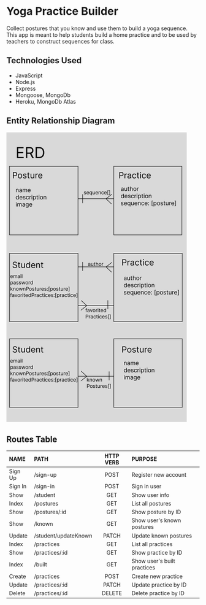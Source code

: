 # Yoga Practice Builder

Collect postures that you know and use them to build a yoga sequence.
This app is meant to help students build a home practice and to be used by teachers to construct sequences for class.

## Technologies Used
- JavaScript
- Node.js
- Express
- Mongoose, MongoDb
- Heroku, MongoDb Atlas

## Entity Relationship Diagram 
![ERD](/assets/ERD.png)

## Routes Table

| NAME    |         PATH         | HTTP VERB |        PURPOSE              |
| :---    |    :----             |   :---:   |        :----                |
| Sign Up | /sign-up             | POST      | Register new account        |
| Sign In | /sign-in             | POST      | Sign in user                |
| Show    | /student             | GET       | Show user info              |
| Index   | /postures            | GET       | List all postures           |
| Show    | /postures/:id        | GET       | Show posture by ID          |
| Show    | /known               | GET       | Show user's known postures  |
| Update  | /student/updateKnown | PATCH     | Update known postures       |
| Index   | /practices           | GET       | List all practices          |
| Show    | /practices/:id       | GET       | Show practice by ID         |
| Index   | /built               | GET       | Show user's built practices |
| Create  | /practices           | POST      | Create new practice         |
| Update  | /practices/:id       | PATCH     | Update practice by ID       |
| Delete  | /practices/:id       | DELETE    | Delete practice by ID       |
